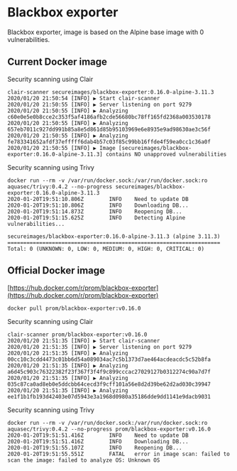 # Blackbox exporter

Blackbox exporter, image is based on the Alpine base image with 0 vulnerabilities.

## Current Docker image

Security scanning using Clair
```
clair-scanner secureimages/blackbox-exporter:0.16.0-alpine-3.11.3
2020/01/20 21:50:54 [INFO] ▶ Start clair-scanner
2020/01/20 21:50:55 [INFO] ▶ Server listening on port 9279
2020/01/20 21:50:55 [INFO] ▶ Analyzing c60e0e5e0b8cce2c353f5af4186afb2cde56680bc78ff165fd2368a003530178
2020/01/20 21:50:55 [INFO] ▶ Analyzing 657eb7011c927dd991b85a8e5d861d85b95103969e6e8935e9ad98630ae3c56f
2020/01/20 21:50:55 [INFO] ▶ Analyzing fe783341652afdf37efffff6dab4b57c03f85c99bb16ffde4f59ea0cc1c36a0f
2020/01/20 21:50:55 [INFO] ▶ Image [secureimages/blackbox-exporter:0.16.0-alpine-3.11.3] contains NO unapproved vulnerabilities
```

Security scanning using Trivy
```
docker run --rm -v /var/run/docker.sock:/var/run/docker.sock:ro aquasec/trivy:0.4.2 --no-progress secureimages/blackbox-exporter:0.16.0-alpine-3.11.3
2020-01-20T19:51:10.806Z        INFO    Need to update DB
2020-01-20T19:51:10.806Z        INFO    Downloading DB...
2020-01-20T19:51:14.873Z        INFO    Reopening DB...
2020-01-20T19:51:15.625Z        INFO    Detecting Alpine vulnerabilities...

secureimages/blackbox-exporter:0.16.0-alpine-3.11.3 (alpine 3.11.3)
===================================================================
Total: 0 (UNKNOWN: 0, LOW: 0, MEDIUM: 0, HIGH: 0, CRITICAL: 0)
```

## Official Docker image

[https://hub.docker.com/r/prom/blackbox-exporter](https://hub.docker.com/r/prom/blackbox-exporter)
```
docker pull prom/blackbox-exporter:v0.16.0
```

Security scanning using Clair
```
clair-scanner prom/blackbox-exporter:v0.16.0
2020/01/20 21:51:35 [INFO] ▶ Start clair-scanner
2020/01/20 21:51:35 [INFO] ▶ Server listening on port 9279
2020/01/20 21:51:35 [INFO] ▶ Analyzing 00cc10c3cdd4473c01bb6d54a089034ac7c5b1373d7ae464acdeacdc5c52b8fa
2020/01/20 21:51:35 [INFO] ▶ Analyzing a6d45c903c76322382f23f367f3f4f9c899cccac27029127b0312274c90a7d7f
2020/01/20 21:51:35 [INFO] ▶ Analyzing 035c87ca0ad8eb0e5ddcbb64cecd3f9cff101a56e8d2d39be62d2ad030c39947
2020/01/20 21:51:35 [INFO] ▶ Analyzing ee1f1b1fb193d42403e07d5943e3a1968d0980a35186dde9dd1141e9dacb9031
```

Security scanning using Trivy
```
docker run --rm -v /var/run/docker.sock:/var/run/docker.sock:ro aquasec/trivy:0.4.2 --no-progress prom/blackbox-exporter:v0.16.0
2020-01-20T19:51:51.416Z        INFO    Need to update DB
2020-01-20T19:51:51.416Z        INFO    Downloading DB...
2020-01-20T19:51:55.107Z        INFO    Reopening DB...
2020-01-20T19:51:55.551Z        FATAL   error in image scan: failed to scan the image: failed to analyze OS: Unknown OS
```
